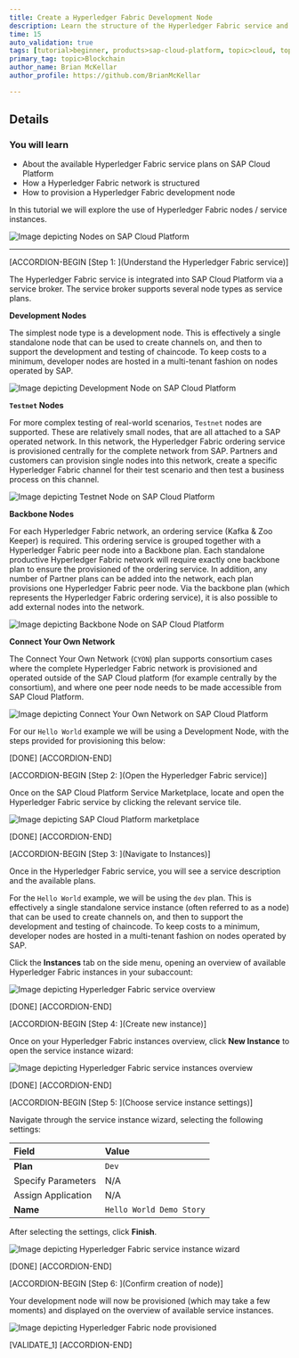 ```yaml
---
title: Create a Hyperledger Fabric Development Node
description: Learn the structure of the Hyperledger Fabric service and then create a Hyperledger Fabric development node on SAP Cloud Platform.
time: 15
auto_validation: true
tags: [tutorial>beginner, products>sap-cloud-platform, topic>cloud, topic>blockchain]
primary_tag: topic>Blockchain
author_name: Brian McKellar
author_profile: https://github.com/BrianMcKellar

---
```


## Details
### You will learn
  - About the available Hyperledger Fabric service plans on SAP Cloud Platform
  - How a Hyperledger Fabric network is structured
  - How to provision a Hyperledger Fabric development node

  In this tutorial we will explore the use of Hyperledger Fabric nodes / service instances.

![Image depicting Nodes on SAP Cloud Platform](10--NodeOverview.png)

---

[ACCORDION-BEGIN [Step 1: ](Understand the Hyperledger Fabric service)]

 The Hyperledger Fabric service is integrated into SAP Cloud Platform via a service broker. The service broker supports several node types as service plans.

 **Development Nodes**

 The simplest node type is a development node. This is effectively a single standalone node that can be used to create channels on, and then to support the development and testing of chaincode. To keep costs to a minimum, developer nodes are hosted in a multi-tenant fashion on nodes operated by SAP.

![Image depicting Development Node on SAP Cloud Platform](06--DevNode.png)

**`Testnet` Nodes**

For more complex testing of real-world scenarios, `Testnet` nodes are supported. These are relatively small nodes, that are all attached to a SAP operated network. In this network, the Hyperledger Fabric ordering service is provisioned centrally for the complete network from SAP. Partners and customers can provision single nodes into this network, create a specific Hyperledger Fabric channel for their test scenario and then test a business process on this channel.

![Image depicting Testnet Node on SAP Cloud Platform](07--TestnetNode.png)

**Backbone Nodes**

For each Hyperledger Fabric network, an ordering service (Kafka & Zoo Keeper) is required. This ordering service is grouped together with a Hyperledger Fabric peer node into a Backbone plan. Each standalone productive Hyperledger Fabric network will require exactly one backbone plan to ensure the provisioned of the ordering service. In addition, any number of Partner plans can be added into the network, each plan provisions one Hyperledger Fabric peer node. Via the backbone plan (which represents the Hyperledger Fabric ordering service), it is also possible to add external nodes into the network.

![Image depicting Backbone Node on SAP Cloud Platform](08--BackboneNode.png)

**Connect Your Own Network**

The Connect Your Own Network (`CYON`) plan supports consortium cases where the complete Hyperledger Fabric network is provisioned and operated outside of the SAP Cloud platform (for example centrally by the consortium), and where one peer node needs to be made accessible from SAP Cloud Platform.

![Image depicting Connect Your Own Network on SAP Cloud Platform](09--CYON.png)

For our `Hello World` example we will be using a Development Node, with the steps provided for provisioning this below:

[DONE]
[ACCORDION-END]

[ACCORDION-BEGIN [Step 2: ](Open the Hyperledger Fabric service)]

Once on the SAP Cloud Platform Service Marketplace, locate and open the Hyperledger Fabric service by clicking the relevant service tile.

![Image depicting SAP Cloud Platform marketplace](01--SCP-ServiceMarketplace.png)

[DONE]
[ACCORDION-END]

[ACCORDION-BEGIN [Step 3: ](Navigate to Instances)]

Once in the Hyperledger Fabric service, you will see a service description and the available plans.

For the `Hello World` example, we will be using the `dev` plan. This is effectively a single standalone service instance (often referred to as a node) that can be used to create channels on, and then to support the development and testing of chaincode. To keep costs to a minimum, developer nodes are hosted in a multi-tenant fashion on nodes operated by SAP.

Click the **Instances** tab on the side menu, opening an overview of available Hyperledger Fabric instances in your subaccount:

![Image depicting Hyperledger Fabric service overview](02--HLF-Service-Overview.png)

[DONE]
[ACCORDION-END]

[ACCORDION-BEGIN [Step 4: ](Create new instance)]

Once on your Hyperledger Fabric instances overview, click **New Instance** to open the service instance wizard:

![Image depicting Hyperledger Fabric service instances overview](03--HLF-Instance-Overview.png)

[DONE]
[ACCORDION-END]

[ACCORDION-BEGIN [Step 5: ](Choose service instance settings)]

Navigate through the service instance wizard, selecting the following settings:

Field | Value
:------|:--------
**Plan**  | `Dev`
Specify Parameters | N/A
Assign Application | N/A
**Name** | `Hello World Demo Story`

After selecting the settings, click **Finish**.

![Image depicting Hyperledger Fabric service instance wizard](04--HLF-Create-Instance.png)

[DONE]
[ACCORDION-END]

[ACCORDION-BEGIN [Step 6: ](Confirm creation of node)]

Your development node will now be provisioned (which may take a few moments) and displayed on the overview of available service instances.

![Image depicting Hyperledger Fabric node provisioned](05--HLF-Node-Created.png)

[VALIDATE_1]
[ACCORDION-END]
